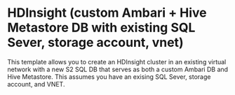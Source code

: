 # HDInsight (custom Ambari + Hive Metastore DB with existing SQL Sever, storage account, vnet)


This template allows you to create an HDInsight cluster in an existing virtual network with a new S2 SQL DB that serves as both a custom Ambari DB and Hive Metastore. This assumes you have an exising SQL Sever, storage account, and VNET.